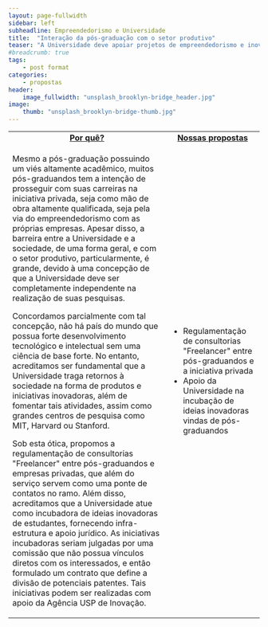 ```yaml
---
layout: page-fullwidth
sidebar: left
subheadline: Empreendedorismo e Universidade
title:  "Interação da pós-graduação com o setor produtivo"
teaser: "A Universidade deve apoiar projetos de empreendedorismo e inovação dos pós-graduandos"
#breadcrumb: true
tags:
    - post format
categories:
    - propostas
header:
    image_fullwidth: "unsplash_brooklyn-bridge_header.jpg"
image:
    thumb: "unsplash_brooklyn-bridge-thumb.jpg"
---
```

<table style="width: 100%">
    <tr>
        <td><b><u><center>Por quê?</center></u></b></td><td><b><u><center>Nossas propostas</center></u></b></td>
    </tr><tr>
        <td><p>Mesmo a pós-graduação possuindo um viés altamente acadêmico, muitos pós-graduandos tem a intenção de prosseguir com suas carreiras na iniciativa privada, seja como mão de obra altamente qualificada, seja pela via do empreendedorismo com as próprias empresas. Apesar disso, a barreira entre a Universidade e a sociedade, de uma forma geral, e com o setor produtivo, particularmente, é grande, devido à uma concepção de que a Universidade deve ser completamente independente na realização de suas pesquisas.</p>
            <p>Concordamos parcialmente com tal concepção, não há país do mundo que possua forte desenvolvimento tecnológico e intelectual sem uma ciência de base forte. No entanto, acreditamos ser fundamental que a Universidade traga retornos à sociedade na forma de produtos e iniciativas inovadoras, além de fomentar tais atividades, assim como grandes centros de pesquisa como MIT, Harvard ou Stanford.</p>
            <p>Sob esta ótica, propomos a regulamentação de consultorias "Freelancer" entre pós-graduandos e empresas privadas, que além do serviço servem como uma ponte de contatos no ramo. Além disso, acreditamos que a Universidade atue como incubadora de ideias inovadoras de estudantes, fornecendo infra-estrutura e apoio jurídico. As iniciativas incubadoras seriam julgadas por uma comissão que não possua vínculos diretos com os interessados, e então formulado um contrato que define a divisão de potenciais patentes. Tais iniciativas podem ser realizadas com apoio da Agência USP de Inovação.</p>
        </td><td>
            <p><ul>
                <li>Regulamentação de consultorias "Freelancer" entre pós-graduandos e a iniciativa privada</li>
                <li>Apoio da Universidade na incubação de ideias inovadoras vindas de pós-graduandos</li>
            </ul></p>
        </td>
    </tr>
</table>
